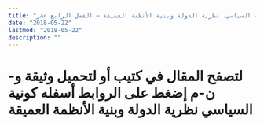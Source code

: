 ```yaml
---
title: "كونية السياسي، نظرية الدولة وبنية الأنظمة العميقة – الفصل الرابع عشر"
date: "2018-05-22"
lastmod: "2018-05-22"
description: ""
---
```

# **لتصفح المقال في كتيب أو لتحميل وثيقة و-ن-م إضغط على الروابط أسفله** **كونية السياسي نظرية الدولة وبنية الأنظمة العميقة**

###